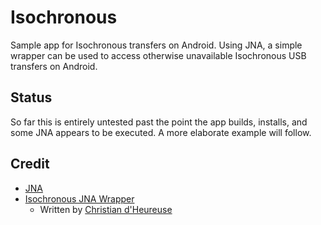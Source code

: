 # Isochronous
Sample app for Isochronous transfers on Android. Using JNA, a simple wrapper can be used to access otherwise unavailable Isochronous USB transfers on Android.

## Status
So far this is entirely untested past the point the app builds, installs, and some JNA appears to be executed. A more elaborate example will follow.

## Credit
 * [JNA](https://github.com/java-native-access/jna)
 * [Isochronous JNA Wrapper](http://www.source-code.biz/snippets/java/UsbIso/)
   *  Written by [Christian d'Heureuse](https://github.com/chdh)

